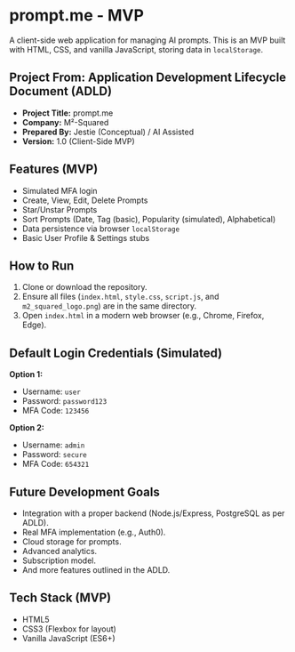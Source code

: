 # prompt.me - MVP

A client-side web application for managing AI prompts. This is an MVP built with HTML, CSS, and vanilla JavaScript, storing data in `localStorage`.

## Project From: Application Development Lifecycle Document (ADLD)
- **Project Title:** prompt.me
- **Company:** M²-Squared
- **Prepared By:** Jestie (Conceptual) / AI Assisted
- **Version:** 1.0 (Client-Side MVP)

## Features (MVP)
- Simulated MFA login
- Create, View, Edit, Delete Prompts
- Star/Unstar Prompts
- Sort Prompts (Date, Tag (basic), Popularity (simulated), Alphabetical)
- Data persistence via browser `localStorage`
- Basic User Profile & Settings stubs

## How to Run
1. Clone or download the repository.
2. Ensure all files (`index.html`, `style.css`, `script.js`, and `m2_squared_logo.png`) are in the same directory.
3. Open `index.html` in a modern web browser (e.g., Chrome, Firefox, Edge).

## Default Login Credentials (Simulated)
**Option 1:**
- Username: `user`
- Password: `password123`
- MFA Code: `123456`

**Option 2:**
- Username: `admin`
- Password: `secure`
- MFA Code: `654321`

## Future Development Goals
- Integration with a proper backend (Node.js/Express, PostgreSQL as per ADLD).
- Real MFA implementation (e.g., Auth0).
- Cloud storage for prompts.
- Advanced analytics.
- Subscription model.
- And more features outlined in the ADLD.

## Tech Stack (MVP)
- HTML5
- CSS3 (Flexbox for layout)
- Vanilla JavaScript (ES6+)